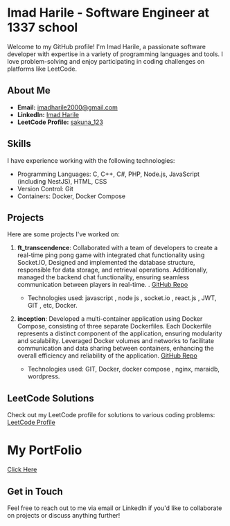 # Imad Harile - Software Engineer at 1337 school

Welcome to my GitHub profile! I'm Imad Harile, a passionate software developer with expertise in a variety of programming languages and tools. I love problem-solving and enjoy participating in coding challenges on platforms like LeetCode.

## About Me

- **Email:** [imadharile2000@gmail.com](mailto:imadharile2000@gmail.com)
- **LinkedIn:** [Imad Harile](https://www.linkedin.com/in/imad-harile-b39505198/)
- **LeetCode Profile:** [sakuna_123](https://leetcode.com/sakuna_123/)

## Skills

I have experience working with the following technologies:

- Programming Languages: C, C++, C#, PHP, Node.js, JavaScript (including NestJS), HTML, CSS
- Version Control: Git
- Containers: Docker, Docker Compose

## Projects

Here are some projects I've worked on:

1. **ft_transcendence**:  Collaborated with a team of developers to create a real-time ping pong game with integrated chat functionality using Socket.IO,
Designed and implemented the database structure, responsible for data storage, and retrieval operations. Additionally, managed the backend chat functionality, ensuring seamless communication between players in real-time.
. [GitHub Repo](https://github.com/mskerba/ft_transcendence)
   - Technologies used: javascript , node js , socket.io , react.js , JWT, GIT , etc, Docker.

3. **inception**: Developed a multi-container application using Docker Compose, consisting of three separate Dockerfiles. Each Dockerfile represents a distinct component of the application, ensuring modularity and scalability. Leveraged Docker volumes and networks to facilitate communication and data sharing between containers, enhancing the overall efficiency and reliability of the application. [GitHub Repo](https://github.com/imaddine1/inception)
   - Technologies used: GIT, Docker, docker compose , nginx, maraidb, wordpress.

## LeetCode Solutions

Check out my LeetCode profile for solutions to various coding problems: [LeetCode Profile](https://leetcode.com/sakuna_123/)

# My PortFolio
<a href="https://imaddine1.github.io/imadharile/" targe="_blank" > Click Here </a>

## Get in Touch

Feel free to reach out to me via email or LinkedIn if you'd like to collaborate on projects or discuss anything further!


